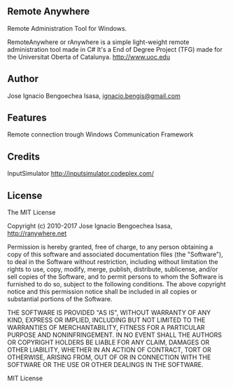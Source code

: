 Remote Anywhere
----------------
Remote Administration Tool for Windows.

RemoteAnywhere or rAnywhere is a simple light-weight remote administration tool made in C#
It's a End of Degree Project (TFG) made for the Universitat Oberta of Catalunya. http://www.uoc.edu 

Author
--------------------
Jose Ignacio Bengoechea Isasa, ignacio.bengis@gmail.com

Features
--------------------
Remote connection trough Windows Communication Framework

Credits
---------------------
InputSimulator
http://inputsimulator.codeplex.com/

License
---------------------
The MIT License

Copyright (c) 2010-2017 Jose Ignacio Bengoechea Isasa, http://ranywhere.net

Permission is hereby granted, free of charge, to any person obtaining a copy of this software and associated documentation files (the "Software"), to deal in the Software without restriction, including without limitation the rights to use, copy, modify, merge, publish, distribute, sublicense, and/or sell copies of the Software, and to permit persons to whom the Software is furnished to do so, subject to the following conditions.
The above copyright notice and this permission notice shall be included in
all copies or substantial portions of the Software.

THE SOFTWARE IS PROVIDED "AS IS", WITHOUT WARRANTY OF ANY KIND, EXPRESS OR
IMPLIED, INCLUDING BUT NOT LIMITED TO THE WARRANTIES OF MERCHANTABILITY,
FITNESS FOR A PARTICULAR PURPOSE AND NONINFRINGEMENT. IN NO EVENT SHALL THE AUTHORS OR COPYRIGHT HOLDERS BE LIABLE FOR ANY CLAIM, DAMAGES OR OTHER LIABILITY, WHETHER IN AN ACTION OF CONTRACT, TORT OR OTHERWISE, ARISING FROM, OUT OF OR IN CONNECTION WITH THE SOFTWARE OR THE USE OR OTHER DEALINGS IN THE SOFTWARE.

MIT License





